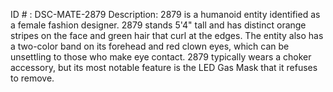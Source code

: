 ID # : DSC-MATE-2879
Description: 2879 is a humanoid entity identified as a female fashion designer. 2879 stands 5'4" tall and has distinct orange stripes on the face and green hair that curl at the edges. The entity also has a two-color band on its forehead and red clown eyes, which can be unsettling to those who make eye contact. 2879 typically wears a choker accessory, but its most notable feature is the LED Gas Mask that it refuses to remove.